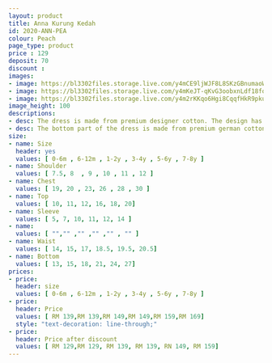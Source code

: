 ```yaml
---
layout: product
title: Anna Kurung Kedah
id: 2020-ANN-PEA
colour: Peach
page_type: product
price : 129
deposit: 70
discount : 
images:
- image: https://bl3302files.storage.live.com/y4mCE9ljWJF8L8SKzGBnumaoW2PV0ybZoIurrtiKM-szQZ7sdbRdJAj_GGwhXiQ4eDqh0MxTOF2O2VQLSlBacFXmNkYFPpzRf08uq0w5y-SiHEEWnIu3RM89uhRlXrjt08vK2JN3nAyL0Bn_f-8Ws8hNzZc3jAenhUZWMFQLmlLnHCJECOJPUSuq6h4_b2VDS2H?width=819&height=1024&cropmode=none
- image: https://bl3302files.storage.live.com/y4mKeJT-qKvG3oobxnLdf18fooOIlW_tIfW76ZM-_d_6DDjvYhxhB-05m3oqABT_MZo-_VbrUZIM5s65zY26kslXgab2IOxYgB62RaQ0w_OoeD7Xuh5XjATN2b4ENuCOOQWxhPrbq4DGS-TGlJFqtYjlI-bcdCNRxeybcOwAZsU0RRxozhXS5kQHfbSPHg7UOPr?width=819&height=1024&cropmode=none
- image: https://bl3302files.storage.live.com/y4m2rKKqo6Hgi8CqqfHkR9pkuuqVKoy6vBl7BJNjlAskilbl3OghHqX2DQgSJqYJ5uSV8mNBjLLS1tc811_lbtkLEm7oCoBGN4atZZgEKnrVUy0SzUNgwDRNLzxVPiNr_a0d_Ufnhapq1y-FlZvPnqXJNn6ep1YkFhxq1jMb6U6gRsqA0yDf21FStaeM23YNAAC?width=819&height=1024&cropmode=none
image_height: 100
descriptions:
- desc: The dress is made from premium designer cotton. The design has a round neck with zip at the back
- desc: The bottom part of the dress is made from premium german cotton. With fully elastic wais and long folded skirt
size:
- name: Size
  header: yes
  values: [ 0-6m , 6-12m , 1-2y , 3-4y , 5-6y , 7-8y ]
- name: Shoulder
  values: [ 7.5, 8  , 9 , 10 , 11 , 12 ]
- name: Chest
  values: [ 19, 20 , 23, 26 , 28 , 30 ]
- name: Top
  values: [ 10, 11, 12, 16, 18, 20]
- name: Sleeve
  values: [ 5, 7, 10, 11, 12, 14 ]
- name: 
  values: [ "","" ,"" ,"" ,"" , "" ]
- name: Waist
  values: [ 14, 15, 17, 18.5, 19.5, 20.5]
- name: Bottom
  values: [ 13, 15, 18, 21, 24, 27]
prices:
- price:
  header: size
  values: [ 0-6m , 6-12m , 1-2y , 3-4y , 5-6y , 7-8y ]
- price:
  header: Price
  values: [ RM 139,RM 139,RM 149,RM 149,RM 159,RM 169]
  style: "text-decoration: line-through;"
- price:
  header: Price after discount
  values: [ RM 129,RM 129, RM 139, RM 139, RN 149, RM 159]
---
```

